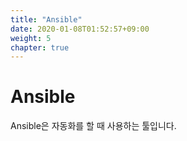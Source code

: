 ```yaml
---
title: "Ansible"
date: 2020-01-08T01:52:57+09:00
weight: 5
chapter: true
---
```


# Ansible

Ansible은 자동화를 할 때 사용하는 툴입니다.
